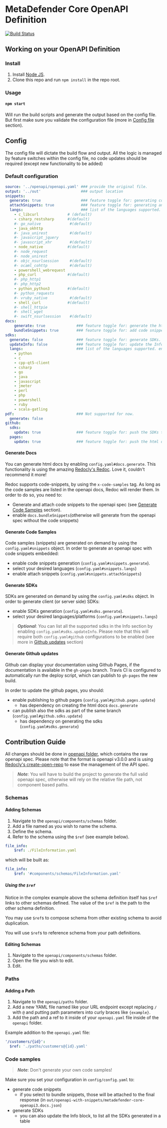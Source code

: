 # MetaDefender Core OpenAPI Definition
[![Build Status](https://travis-ci.com/georgeprichici/metadefender-core-openapi3.svg?branch=master)](https://travis-ci.com/georgeprichici/metadefender-core-openapi3)
## Working on your OpenAPI Definition

### Install

1. Install [Node JS](https://nodejs.org/).
2. Clone this repo and run `npm install` in the repo root.

### Usage

#### `npm start`
Will run the build scripts and generate the output based on the config file.
But first make sure you validate the configuration file (more in [Config file](#config) section).

## Config

The config file will dictate the build flow and output. All the logic is managed by feature switches within the config file, no code updates should be required (except new functionality to be added) 

### Default configuration

````yaml
source: '../openapi/openapi.yaml' ### provide the original file. 
output: '../out'                  ### output location               
snippets:
  generate: true                  ### feature toggle for: generating code samples. by default are generated in `out/code_samples`
  attachSnippets: true            ### feature toggle for: generating an openapi spec with attached code snippets. by default is generated in `out/openapi-with-snippets/metadefender-core-openapi3.docs.json`
  langs:                          ### list of the languages supported. enable/disable (uncomment/comment) which you want active or not. 
    - c_libcurl             # (default)
    - csharp_restsharp      #(default)
    #- go_native             #(default)
    - java_okhttp
    #- java_unirest          #(default)
    #- javascript_jquery
    #- javascript_xhr        #(default)
    - node_native           #(default)
    #- node_request
    #- node_unirest
    #- objc_nsurlsession     #(default)
    #- ocaml_cohttp          #(default)
    - powershell_webrequest
    - php_curl              #(default)
    #- php_http1
    #- php_http2
    - python_python3        #(default)
    #- python_requests
    #- vruby_native          #(default)
    - shell_curl            #(default)
    #- shell_httpie
    #- shell_wget
    #- swift_nsurlsession    #(default)
docs:
    generate: true              ### feature toggle for: generate the html documentation
    bundleSnippets: true        ### feature toggle for: add code snippets (samples) to the html docs. Requires for snippets.generate is enabled as well.
sdks:
  generate: false               ### feature toggle for: generate SDKs. default location would be `out/sdks`   
  updateInfo: false             ### feature toggle for: update the Info description block with the list of SDKs (links to Github location), Dependency on `github.sdks.update` and `github.pages.update`
  langs:                        ### list of the languages supported. enable/disable (uncomment/comment) which you want active or not. 
    - python
    - c
    - cpp-qt5-client
    - csharp
    - go 
    - java
    - javascript
    - jmeter
    - perl
    - php
    - powershell
    - ruby
    - scala-gatling      
pdf:                            ### Not supported for now. 
  generate: false
github:
  sdks:                         
    update: true                ### feature toggle for: push the SDKs to github `repo/gh-pages/out/sdks`. Travis will do that as part of the deploy process. dependency on `sdks.generate`
  pages:
    update: true                ### feature toggle for: push the html docs to github `repo/gh-pages/out/sdks`. Travis will do that as part of the deploy process. dependency on `docs.generate`
````

#### Generate Docs

You can generate html docs by enabling `config.yaml#docs.generate`. 
This functionality is using the amazing [Redocly's Redoc](https://github.com/Redocly/redoc). Love it, couldn't recommend it more! 

Redoc supports code-snippets, by using the `x-code-samples` tag. As long as the code samples are listed in the openapi docs, Redoc will render them. 
In order to do so, you need to: 
* Generate and attach code snippets to the openapi spec (see [Generate Code Samples](#generate-code-samples) section).
* enable `docs.bundleSnippets`(otherwise will generate from the openapi spec without the code snippets)

#### Generate Code Samples

Code samples (snippets) are generated on demand by using the `config.yaml#snippets` object. 
In order to generate an openapi spec with code snippets embedded: 
* enable code snippets generation (`config.yaml#snippets.generate`).
* select your desired languages (`config.yaml#snippets.langs`)
* enable attach snippets (`config.yaml#snippets.attachSnippets`)

#### Generate SDKs

SDKs are generated on demand by using the `config.yaml#sdks` object. 
In order to generate client (or server side) SDKs: 
* enable SDKs generation (`config.yaml#sdks.generate`).
* select your desired languages/platforms (`config.yaml#snippets.langs`)
> _**Optional**_: You can list all the supported sdks in the Info section by enabling `config.yaml#sdks.updateInfo`. Please note that this will require both `config.yaml#github` configurations to be enabled (see more in [Github updates](#generate-github-updates) section)



#### Generate Github updates

Github can display your documentation using Github Pages, if the documentation is available in the `gh-pages` branch. 
Travis CI is configured to automatically run the deploy script, which can publish to `gh-pages` the new build. 

In order to update the github pages, you should: 
* enable publishing to github pages (`config.yaml#github.pages.update`)
  * has dependency on creating the html docs `docs.generate`
* can publish also the sdks as part of the same branch (`config.yaml#github.sdks.update`)
  * has dependency on generating the sdks (`config.yaml#sdks.generate`)
  

## Contribution Guide

All changes should be done in [openapi folder](https://github.com/georgeprichici/metadefender-core-openapi3/tree/master/openapi), which contains the raw openapi spec. 
Please note that the format is openapi v3.0.0 and is using [Redocly's create-open-repo](https://github.com/Redocly/create-openapi-repo/) to ease the management of the API spec. 

> _**Note**_: You will have to build the project to generate the full valid openapi spec, otherwise will rely on the relative file path, not component based paths. 

### Schemas

#### Adding Schemas

1. Navigate to the `openapi/components/schemas` folder.
2. Add a file named as you wish to name the schema.
3. Define the schema.
4. Refer to the schema using the `$ref` (see example below).

```yaml
file_info:
    $ref: ./FileInformation.yaml
```

which will be built as: 

```yaml
file_info:
    $ref: '#components/schemas/FileInformation.yaml'
```


##### Using the `$ref`

Notice in the complex example above the schema definition itself has `$ref` links to other schemas defined.
The value of the `$ref` is the path to the other schema definition.

You may use `$ref`s to compose schema from other existing schema to avoid duplication.

You will use `$ref`s to reference schema from your path definitions.

#### Editing Schemas

1. Navigate to the `openapi/components/schemas` folder.
2. Open the file you wish to edit.
3. Edit.

### Paths

#### Adding a Path

1. Navigate to the `openapi/paths` folder.
2. Add a new YAML file named like your URL endpoint except replacing `/` with `@` and putting path parameters into curly braces like `{example}`.
3. Add the path and a ref to it inside of your `openapi.yaml` file inside of the `openapi` folder.

Example addition to the `openapi.yaml` file:
```yaml
'/customers/{id}':
  $ref: './paths/customers@{id}.yaml'
```

### Code samples

> _**Note**_: Don't generate your own code samples! 

Make sure you set your configuration in `config/config.yaml` to: 
* generate code snippets 
  * if you select to bundle snippets, those will be attached to the final response (in `out/openapi-with-snippets/metadefender-core-openapi3.docs.json`)
* generate SDKs
  * you can also update the Info block, to list all the SDKs generated in a table



